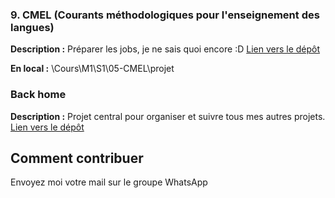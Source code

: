 ### 9. CMEL (Courants méthodologiques pour l'enseignement des langues)

**Description :** Préparer les jobs, je ne sais quoi encore :D
[Lien vers le dépôt](https://github.com/ugadavid/ugacmel)

**En local :** \Cours\M1\S1\05-CMEL\projet

### Back home

**Description :** Projet central pour organiser et suivre tous mes autres projets.
[Lien vers le dépôt](https://github.com/ugadavid/project-manager)

## Comment contribuer

Envoyez moi votre mail sur le groupe WhatsApp
